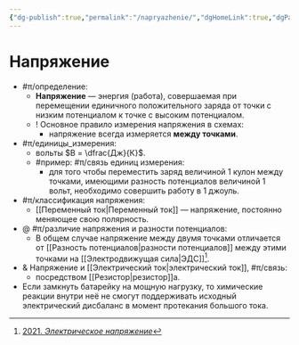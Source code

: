 ```yaml
---
{"dg-publish":true,"permalink":"/napryazhenie/","dgHomeLink":true,"dgPassFrontmatter":false,"dgShowLocalGraph":true,"dgShowBacklinks":true}
---
```



# Напряжение 

- #π/определение:
	- **Напряжение** — энергия (работа), совершаемая при перемещении единичного положительного заряда от точки с низким потенциалом к точке с высоким потенциалом.
	- ! Основное правило измерения напряжения в схемах:
		- напряжение всегда измеряется **между точками**.
- #π/единицы_измерения:
	- вольты $В = \dfrac{Дж}{К}$.
	- #пример: #π/связь единиц измерения:
		- для того чтобы переместить заряд величиной 1 кулон между точками, имеющими разность потенциалов величиной 1 вольт, необходимо совершить работу в 1 джоуль.
- #π/классификация напряжения:
	- [[Переменный ток|Переменный ток]] — напряжение, постоянно меняющее свою полярность.
- @ #π/различие напряжения и разности потенциалов:
	- В общем случае напряжение между двумя точками отличается от [[Разность потенциалов|разности потенциалов]] между этими точками на [[Электродвижущая сила|ЭДС]][^1].
- & Напряжение и [[Электрический ток|электрический ток]], #π/связь:
	- посредством [[Резистор|резистор]]а.
- Если замкнуть батарейку на мощную нагрузку, то химические реакции внутри неё не смогут поддерживать исходный электрический дисбаланс в момент протекания большого тока. 

[^1]: [2021. *Электрическое напряжение*](zotero://select/items/1_BFPR29VK)